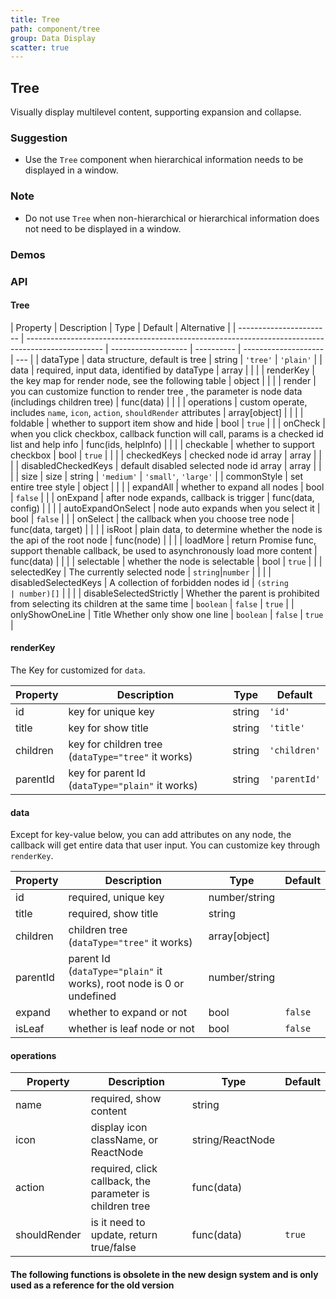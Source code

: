 ```yaml
---
title: Tree
path: component/tree
group: Data Display
scatter: true
---
```


## Tree

Visually display multilevel content, supporting expansion and collapse.

### Suggestion

- Use the `Tree` component when hierarchical information needs to be displayed in a window.

### Note

- Do not use `Tree` when non-hierarchical or hierarchical information does not need to be displayed in a window.

### Demos

<!-- demo-slot-1 -->
<!-- demo-slot-2 -->
<!-- demo-slot-7 -->
<!-- demo-slot-8 -->
<!-- demo-slot-9 -->

### API

#### Tree

| Property                | Description                                                                                       | Type                | Default    | Alternative          |
| ----------------------- | ------------------------------------------------------------------------------------------------- | ------------------- | ---------- | -------------------- | --- |
| dataType                | data structure, default is tree                                                                   | string              | `'tree'`   | `'plain'`            |
| data                    | required, input data, identified by dataType                                                      | array               |            |                      |
| renderKey               | the key map for render node, see the following table                                              | object              |            |                      |
| render                  | you can customize function to render tree , the parameter is node data (includings children tree) | func(data)          |            |                      |
| operations              | custom operate, includes `name`, `icon`, `action`, `shouldRender` attributes                      | array[object]       |            |                      |
| foldable                | whether to support item show and hide                                                             | bool                | `true`     |                      |
| onCheck                 | when you click checkbox, callback function will call, params is a checked id list and help info   | func(ids, helpInfo) |            |                      |
| checkable               | whether to support checkbox                                                                       | bool                | `true`     |                      |     |
| checkedKeys             | checked node id array                                                                             | array               |            |                      |
| disabledCheckedKeys     | default disabled selected node id array                                                           | array               |            |                      |
| size                    | size                                                                                              | string              | `'medium'` | `'small'`, `'large'` |
| commonStyle             | set entire tree style                                                                             | object              |            |                      |
| expandAll               | whether to expand all nodes                                                                       | bool                | `false`    |                      |
| onExpand                | after node expands, callback is trigger                                                           | func(data, config)  |            |                      |
| autoExpandOnSelect      | node auto expands when you select it                                                              | bool                | `false`    |                      |
| onSelect                | the callback when you choose tree node                                                            | func(data, target)  |            |                      |
| isRoot                  | plain data, to determine whether the node is the api of the root node                             | func(node)          |            |                      |
| loadMore                | return Promise func, support thenable callback, be used to asynchronously load more content       | func(data)          |            |                      |
| selectable              | whether the node is selectable                                                                    | bool                | `true`     |                      |
| selectedKey             | The currently selected node                                                                       | `string`\|`number`  |            |                      |
| disabledSelectedKeys    | A collection of forbidden nodes id                                                                | `(string            | number)[]` |                      |     |
| disableSelectedStrictly | Whether the parent is prohibited from selecting its children at the same time                     | `boolean`           | `false`    | `true`               |
| onlyShowOneLine         | Title Whether only show one line                                                                  | `boolean`           | `false`    | `true`               |

#### renderKey

The Key for customized for `data`.

| Property | Description                                        | Type   | Default      |
| -------- | -------------------------------------------------- | ------ | ------------ |
| id       | key for unique key                                 | string | `'id'`       |
| title    | key for show title                                 | string | `'title'`    |
| children | key for children tree (`dataType="tree"` it works) | string | `'children'` |
| parentId | key for parent Id (`dataType="plain"` it works)    | string | `'parentId'` |

#### data

Except for key-value below, you can add attributes on any node, the callback will get entire data that user input.
You can customize key through `renderKey`.

| Property | Description                                                          | Type          | Default |
| -------- | -------------------------------------------------------------------- | ------------- | ------- |
| id       | required, unique key                                                 | number/string |         |
| title    | required, show title                                                 | string        |         |
| children | children tree (`dataType="tree"` it works)                           | array[object] |         |
| parentId | parent Id (`dataType="plain"` it works), root node is 0 or undefined | number/string |         |
| expand   | whether to expand or not                                             | bool          | `false` |
| isLeaf   | whether is leaf node or not                                          | bool          | `false` |

#### operations

| Property     | Description                                              | Type             | Default |
| ------------ | -------------------------------------------------------- | ---------------- | ------- |
| name         | required, show content                                   | string           |         |
| icon         | display icon className, or ReactNode                     | string/ReactNode |         |
| action       | required, click callback, the parameter is children tree | func(data)       |         |
| shouldRender | is it need to update, return true/false                  | func(data)       | `true`  |

#### The following functions is obsolete in the new design system and is only used as a reference for the old version

<!-- demo-slot-3 -->
<!-- demo-slot-4 -->
<!-- demo-slot-5 -->
<!-- demo-slot-6 -->

